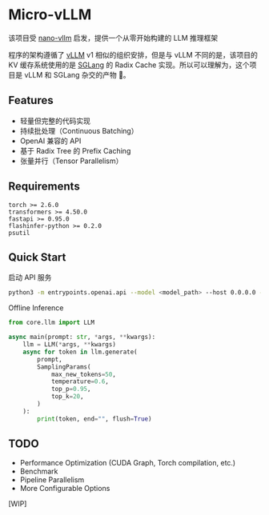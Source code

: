 # Micro-vLLM

该项目受 [nano-vllm](https://github.com/GeeeekExplorer/nano-vllm/tree/main) 启发，提供一个从零开始构建的 LLM 推理框架

程序的架构遵循了 [vLLM](https://github.com/vllm-project/vllm) v1 相似的组织安排，但是与 vLLM 不同的是，该项目的 KV 缓存系统使用的是 [SGLang](https://github.com/sgl-project/sglang) 的 Radix Cache 实现。所以可以理解为，这个项目是 vLLM 和 SGLang 杂交的产物 🤣。

## Features

- 轻量但完整的代码实现
- 持续批处理（Continuous Batching）
- OpenAI 兼容的 API
- 基于 Radix Tree 的 Prefix Caching
- 张量并行（Tensor Parallelism）

## Requirements

```plaintext
torch >= 2.6.0
transformers >= 4.50.0
fastapi >= 0.95.0
flashinfer-python >= 0.2.0
psutil
```

## Quick Start

启动 API 服务

```bash
python3 -m entrypoints.openai.api --model <model_path> --host 0.0.0.0 --port 8000
```

Offline Inference

```py
from core.llm import LLM

async main(prompt: str, *args, **kwargs):
    llm = LLM(*args, **kwargs)
    async for token in llm.generate(
        prompt,
        SamplingParams(
            max_new_tokens=50,
            temperature=0.6,
            top_p=0.95,
            top_k=20,
        )
    ):
        print(token, end="", flush=True)
```

## TODO

- Performance Optimization (CUDA Graph, Torch compilation, etc.)
- Benchmark
- Pipeline Parallelism
- More Configurable Options

[WIP]